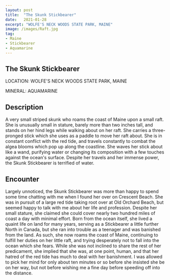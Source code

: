 ```yaml
---
layout: post
title:  "The Skunk Stickbearer"
date:   2021-01-28
excerpt: "WOLFE'S NECK WOODS STATE PARK, MAINE"
image: /images/Raft.jpg
tag:
- Maine
- Stickbearer
- Aquamarine
---
```


## The Skunk Stickbearer

LOCATION: WOLFE'S NECK WOODS STATE PARK, MAINE

MINERAL: AQUAMARINE

## Description

A very small striped skunk who roams the coast of Maine upon a small raft. She is unusually small in stature, barely more than two inches tall, and stands on her hind legs while walking about on her raft. She carries a three-pronged stick which she uses as a paddle to move her raft about. She is in constant conflict with the red tide, and travels constantly to combat the algea blooms which pop up along the coastline. She waves her stick about like a wand, purifying water or changing its composition with a few touches against the ocean's surface. Despite her travels and her immense power, the Skunk Stickbearer is terrified of water.

## Encounter

Largely unnoticed, the Skunk Stickbearer was more than happy to spend some time chatting with me when I found her over on Crescent Beach. She was in pursuit of a large red tide taking root over at Old Orchard Beach, but seemed happy to talk with me about her life and profession. Despite her small stature, she claimed she could cover nearly two hundred miles of coast a day with minimal effort. Born from the ocean itself, she lived a quaint life on land for many years, serving as a Stickbearer a little further North in Canada, but she ran into trouble as a teenager and was banished from the land. As such, she now roams the coast of Maine, continuing to fulfill her duties on her little raft, and trying desperately not to fall into the ocean which she fears. While she was not inclined to share the rest of her predicament, she implied that she was, at one point, human, and that her hatred of the red tide has much to deal with her banishment. I was allowed to pick her mind for only about ten minutes or so before she insisted she be on her way, but not before wishing me a fine day before speeding off into the distance.